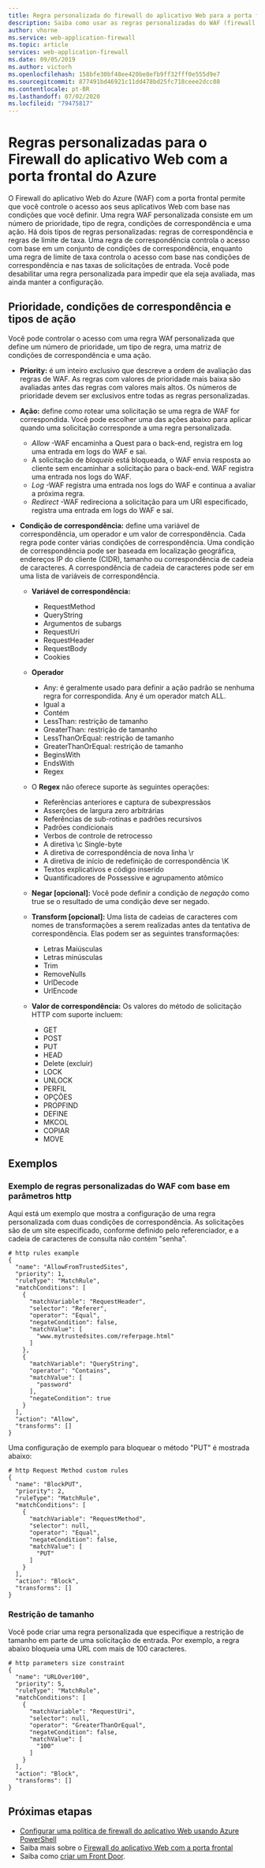 ```yaml
---
title: Regra personalizada do firewall do aplicativo Web para a porta frontal do Azure
description: Saiba como usar as regras personalizadas do WAF (firewall do aplicativo Web), protegendo seus aplicativos Web contra ataques mal-intencionados.
author: vhorne
ms.service: web-application-firewall
ms.topic: article
services: web-application-firewall
ms.date: 09/05/2019
ms.author: victorh
ms.openlocfilehash: 158bfe30bf48ee420be8efb9ff32fff0e555d9e7
ms.sourcegitcommit: 877491bd46921c11dd478bd25fc718ceee2dcc08
ms.contentlocale: pt-BR
ms.lasthandoff: 07/02/2020
ms.locfileid: "79475817"
---
```

#  <a name="custom-rules-for-web-application-firewall-with-azure-front-door"></a>Regras personalizadas para o Firewall do aplicativo Web com a porta frontal do Azure

O Firewall do aplicativo Web do Azure (WAF) com a porta frontal permite que você controle o acesso aos seus aplicativos Web com base nas condições que você definir. Uma regra WAF personalizada consiste em um número de prioridade, tipo de regra, condições de correspondência e uma ação. Há dois tipos de regras personalizadas: regras de correspondência e regras de limite de taxa. Uma regra de correspondência controla o acesso com base em um conjunto de condições de correspondência, enquanto uma regra de limite de taxa controla o acesso com base nas condições de correspondência e nas taxas de solicitações de entrada. Você pode desabilitar uma regra personalizada para impedir que ela seja avaliada, mas ainda manter a configuração. 

## <a name="priority-match-conditions-and-action-types"></a>Prioridade, condições de correspondência e tipos de ação

Você pode controlar o acesso com uma regra WAf personalizada que define um número de prioridade, um tipo de regra, uma matriz de condições de correspondência e uma ação. 

- **Priority:** é um inteiro exclusivo que descreve a ordem de avaliação das regras de WAF. As regras com valores de prioridade mais baixa são avaliadas antes das regras com valores mais altos. Os números de prioridade devem ser exclusivos entre todas as regras personalizadas.

- **Ação:** define como rotear uma solicitação se uma regra de WAF for correspondida. Você pode escolher uma das ações abaixo para aplicar quando uma solicitação corresponde a uma regra personalizada.

    - *Allow* -WAF encaminha a Quest para o back-end, registra em log uma entrada em logs do WAF e sai.
    - A solicitação de *bloqueio* está bloqueada, o WAF envia resposta ao cliente sem encaminhar a solicitação para o back-end. WAF registra uma entrada nos logs do WAF.
    - *Log* -WAF registra uma entrada nos logs do WAF e continua a avaliar a próxima regra.
    - *Redirect* -WAF redireciona a solicitação para um URI especificado, registra uma entrada em logs do WAF e sai.

- **Condição de correspondência:** define uma variável de correspondência, um operador e um valor de correspondência. Cada regra pode conter várias condições de correspondência. Uma condição de correspondência pode ser baseada em localização geográfica, endereços IP do cliente (CIDR), tamanho ou correspondência de cadeia de caracteres. A correspondência de cadeia de caracteres pode ser em uma lista de variáveis de correspondência.
  - **Variável de correspondência:**
    - RequestMethod
    - QueryString
    - Argumentos de subargs
    - RequestUri
    - RequestHeader
    - RequestBody
    - Cookies
  - **Operador**
    - Any: é geralmente usado para definir a ação padrão se nenhuma regra for correspondida. Any é um operador match ALL.
    - Igual a
    - Contém
    - LessThan: restrição de tamanho
    - GreaterThan: restrição de tamanho
    - LessThanOrEqual: restrição de tamanho
    - GreaterThanOrEqual: restrição de tamanho
    - BeginsWith
    - EndsWith
    - Regex
  
  - O **Regex** não oferece suporte às seguintes operações: 
    - Referências anteriores e captura de subexpressãos
    - Asserções de largura zero arbitrárias
    - Referências de sub-rotinas e padrões recursivos
    - Padrões condicionais
    - Verbos de controle de retrocesso
    - A diretiva \c Single-byte
    - A diretiva de correspondência de nova linha \r
    - A diretiva de início de redefinição de correspondência \K
    - Textos explicativos e código inserido
    - Quantificadores de Possessive e agrupamento atômico

  - **Negar [opcional]:** Você pode definir a condição de *negação* como true se o resultado de uma condição deve ser negado.
      
  - **Transform [opcional]:** Uma lista de cadeias de caracteres com nomes de transformações a serem realizadas antes da tentativa de correspondência. Elas podem ser as seguintes transformações:
     - Letras Maiúsculas 
     - Letras minúsculas
     - Trim
     - RemoveNulls
     - UrlDecode
     - UrlEncode
     
   - **Valor de correspondência:** Os valores do método de solicitação HTTP com suporte incluem:
     - GET
     - POST
     - PUT
     - HEAD
     - Delete (excluir)
     - LOCK
     - UNLOCK
     - PERFIL
     - OPÇÕES
     - PROPFIND
     - DEFINE
     - MKCOL
     - COPIAR
     - MOVE

## <a name="examples"></a>Exemplos

### <a name="waf-custom-rules-example-based-on-http-parameters"></a>Exemplo de regras personalizadas do WAF com base em parâmetros http

Aqui está um exemplo que mostra a configuração de uma regra personalizada com duas condições de correspondência. As solicitações são de um site especificado, conforme definido pelo referenciador, e a cadeia de caracteres de consulta não contém "senha".

```
# http rules example
{
  "name": "AllowFromTrustedSites",
  "priority": 1,
  "ruleType": "MatchRule",
  "matchConditions": [
    {
      "matchVariable": "RequestHeader",
      "selector": "Referer",
      "operator": "Equal",
      "negateCondition": false,
      "matchValue": [
        "www.mytrustedsites.com/referpage.html"
      ]
    },
    {
      "matchVariable": "QueryString",
      "operator": "Contains",
      "matchValue": [
        "password"
      ],
      "negateCondition": true
    }
  ],
  "action": "Allow",
  "transforms": []
}

```
Uma configuração de exemplo para bloquear o método "PUT" é mostrada abaixo:

``` 
# http Request Method custom rules
{
  "name": "BlockPUT",
  "priority": 2,
  "ruleType": "MatchRule",
  "matchConditions": [
    {
      "matchVariable": "RequestMethod",
      "selector": null,
      "operator": "Equal",
      "negateCondition": false,
      "matchValue": [
        "PUT"
      ]
    }
  ],
  "action": "Block",
  "transforms": []
}
```

### <a name="size-constraint"></a>Restrição de tamanho

Você pode criar uma regra personalizada que especifique a restrição de tamanho em parte de uma solicitação de entrada. Por exemplo, a regra abaixo bloqueia uma URL com mais de 100 caracteres.

```
# http parameters size constraint
{
  "name": "URLOver100",
  "priority": 5,
  "ruleType": "MatchRule",
  "matchConditions": [
    {
      "matchVariable": "RequestUri",
      "selector": null,
      "operator": "GreaterThanOrEqual",
      "negateCondition": false,
      "matchValue": [
        "100"
      ]
    }
  ],
  "action": "Block",
  "transforms": []
}
```

## <a name="next-steps"></a>Próximas etapas
- [Configurar uma política de firewall do aplicativo Web usando Azure PowerShell](waf-front-door-custom-rules-powershell.md) 
- Saiba mais sobre o [Firewall do aplicativo Web com a porta frontal](afds-overview.md)
- Saiba como [criar um Front Door](../../frontdoor/quickstart-create-front-door.md).

